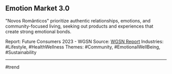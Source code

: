 ## Emotion Market 3.0
"Novos Românticos" prioritize authentic relationships, emotions, and community-focused living, seeking out products and experiences that create strong emotional bonds.

Report: Future Consumers 2023 - WGSN
Source: [WGSN Report](https://drive.google.com/file/d/1fmf1nrwMP1UEVR_AH1k4lmZ20diJdZON/view?usp=drive_link)
Industries: #Lifestyle, #HealthWellness
Themes: #Community, #EmotionalWellBeing, #Sustainability

---

#trend